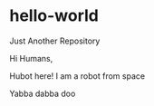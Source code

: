 # hello-world
Just Another Repository

Hi Humans,

Hubot here! I am a robot from space

Yabba dabba doo
